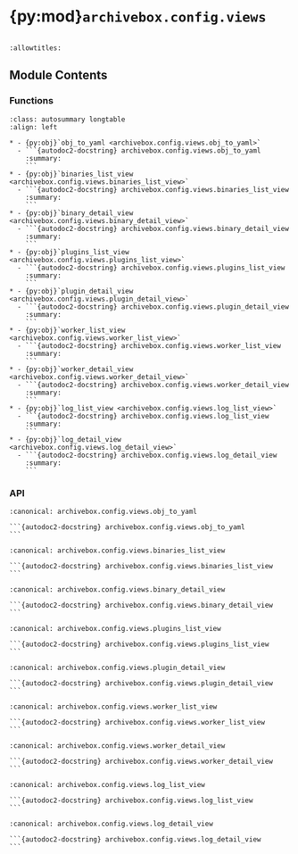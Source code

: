 # {py:mod}`archivebox.config.views`

```{py:module} archivebox.config.views
```

```{autodoc2-docstring} archivebox.config.views
:allowtitles:
```

## Module Contents

### Functions

````{list-table}
:class: autosummary longtable
:align: left

* - {py:obj}`obj_to_yaml <archivebox.config.views.obj_to_yaml>`
  - ```{autodoc2-docstring} archivebox.config.views.obj_to_yaml
    :summary:
    ```
* - {py:obj}`binaries_list_view <archivebox.config.views.binaries_list_view>`
  - ```{autodoc2-docstring} archivebox.config.views.binaries_list_view
    :summary:
    ```
* - {py:obj}`binary_detail_view <archivebox.config.views.binary_detail_view>`
  - ```{autodoc2-docstring} archivebox.config.views.binary_detail_view
    :summary:
    ```
* - {py:obj}`plugins_list_view <archivebox.config.views.plugins_list_view>`
  - ```{autodoc2-docstring} archivebox.config.views.plugins_list_view
    :summary:
    ```
* - {py:obj}`plugin_detail_view <archivebox.config.views.plugin_detail_view>`
  - ```{autodoc2-docstring} archivebox.config.views.plugin_detail_view
    :summary:
    ```
* - {py:obj}`worker_list_view <archivebox.config.views.worker_list_view>`
  - ```{autodoc2-docstring} archivebox.config.views.worker_list_view
    :summary:
    ```
* - {py:obj}`worker_detail_view <archivebox.config.views.worker_detail_view>`
  - ```{autodoc2-docstring} archivebox.config.views.worker_detail_view
    :summary:
    ```
* - {py:obj}`log_list_view <archivebox.config.views.log_list_view>`
  - ```{autodoc2-docstring} archivebox.config.views.log_list_view
    :summary:
    ```
* - {py:obj}`log_detail_view <archivebox.config.views.log_detail_view>`
  - ```{autodoc2-docstring} archivebox.config.views.log_detail_view
    :summary:
    ```
````

### API

````{py:function} obj_to_yaml(obj: typing.Any, indent: int = 0) -> str
:canonical: archivebox.config.views.obj_to_yaml

```{autodoc2-docstring} archivebox.config.views.obj_to_yaml
```
````

````{py:function} binaries_list_view(request: django.http.HttpRequest, **kwargs) -> admin_data_views.typing.TableContext
:canonical: archivebox.config.views.binaries_list_view

```{autodoc2-docstring} archivebox.config.views.binaries_list_view
```
````

````{py:function} binary_detail_view(request: django.http.HttpRequest, key: str, **kwargs) -> admin_data_views.typing.ItemContext
:canonical: archivebox.config.views.binary_detail_view

```{autodoc2-docstring} archivebox.config.views.binary_detail_view
```
````

````{py:function} plugins_list_view(request: django.http.HttpRequest, **kwargs) -> admin_data_views.typing.TableContext
:canonical: archivebox.config.views.plugins_list_view

```{autodoc2-docstring} archivebox.config.views.plugins_list_view
```
````

````{py:function} plugin_detail_view(request: django.http.HttpRequest, key: str, **kwargs) -> admin_data_views.typing.ItemContext
:canonical: archivebox.config.views.plugin_detail_view

```{autodoc2-docstring} archivebox.config.views.plugin_detail_view
```
````

````{py:function} worker_list_view(request: django.http.HttpRequest, **kwargs) -> admin_data_views.typing.TableContext
:canonical: archivebox.config.views.worker_list_view

```{autodoc2-docstring} archivebox.config.views.worker_list_view
```
````

````{py:function} worker_detail_view(request: django.http.HttpRequest, key: str, **kwargs) -> admin_data_views.typing.ItemContext
:canonical: archivebox.config.views.worker_detail_view

```{autodoc2-docstring} archivebox.config.views.worker_detail_view
```
````

````{py:function} log_list_view(request: django.http.HttpRequest, **kwargs) -> admin_data_views.typing.TableContext
:canonical: archivebox.config.views.log_list_view

```{autodoc2-docstring} archivebox.config.views.log_list_view
```
````

````{py:function} log_detail_view(request: django.http.HttpRequest, key: str, **kwargs) -> admin_data_views.typing.ItemContext
:canonical: archivebox.config.views.log_detail_view

```{autodoc2-docstring} archivebox.config.views.log_detail_view
```
````
